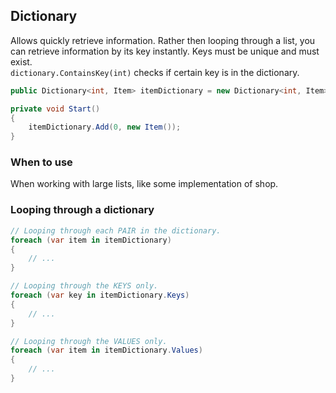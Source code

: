 ## Dictionary
Allows quickly retrieve information. Rather then looping through a list, you can retrieve information by its key instantly. Keys must be unique and must exist.<br>
`dictionary.ContainsKey(int)` checks if certain key is in the dictionary.
```c#
public Dictionary<int, Item> itemDictionary = new Dictionary<int, Item>();

private void Start()
{
    itemDictionary.Add(0, new Item());
}
```
### When to use
When working with large lists, like some implementation of shop.
### Looping through a dictionary
```c#
// Looping through each PAIR in the dictionary.
foreach (var item in itemDictionary)
{
    // ...
}

// Looping through the KEYS only.
foreach (var key in itemDictionary.Keys)
{
    // ...
}

// Looping through the VALUES only.
foreach (var item in itemDictionary.Values)
{
    // ...
}
```
